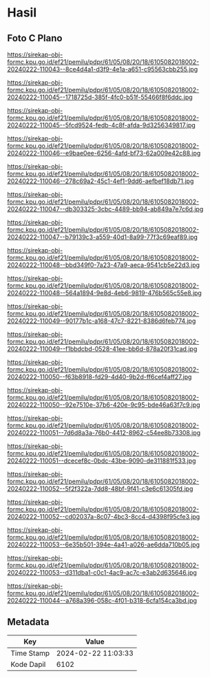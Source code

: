# Hasil

## Foto C Plano

https://sirekap-obj-formc.kpu.go.id/ef21/pemilu/pdpr/61/05/08/20/18/6105082018002-20240222-110043--8ce4d4a1-d3f9-4e1a-a651-c95563cbb255.jpg

https://sirekap-obj-formc.kpu.go.id/ef21/pemilu/pdpr/61/05/08/20/18/6105082018002-20240222-110045--1718725d-385f-4fc0-b51f-55466f8f6ddc.jpg

https://sirekap-obj-formc.kpu.go.id/ef21/pemilu/pdpr/61/05/08/20/18/6105082018002-20240222-110045--5fcd9524-fedb-4c8f-afda-9d3256349817.jpg

https://sirekap-obj-formc.kpu.go.id/ef21/pemilu/pdpr/61/05/08/20/18/6105082018002-20240222-110046--e9bae0ee-6256-4afd-bf73-62a009e42c88.jpg

https://sirekap-obj-formc.kpu.go.id/ef21/pemilu/pdpr/61/05/08/20/18/6105082018002-20240222-110046--278c69a2-45c1-4ef1-9dd6-aefbef18db71.jpg

https://sirekap-obj-formc.kpu.go.id/ef21/pemilu/pdpr/61/05/08/20/18/6105082018002-20240222-110047--db303325-3cbc-4489-bb94-ab849a7e7c6d.jpg

https://sirekap-obj-formc.kpu.go.id/ef21/pemilu/pdpr/61/05/08/20/18/6105082018002-20240222-110047--b79139c3-a559-40d1-8a99-77f3c69eaf89.jpg

https://sirekap-obj-formc.kpu.go.id/ef21/pemilu/pdpr/61/05/08/20/18/6105082018002-20240222-110048--bbd349f0-7a23-47a9-aeca-9541cb5e22d3.jpg

https://sirekap-obj-formc.kpu.go.id/ef21/pemilu/pdpr/61/05/08/20/18/6105082018002-20240222-110048--564a1894-9e8d-4eb6-9819-476b565c55e8.jpg

https://sirekap-obj-formc.kpu.go.id/ef21/pemilu/pdpr/61/05/08/20/18/6105082018002-20240222-110049--90177b1c-a168-47c7-8221-8386d6feb774.jpg

https://sirekap-obj-formc.kpu.go.id/ef21/pemilu/pdpr/61/05/08/20/18/6105082018002-20240222-110049--f1bbdcbd-0528-41ee-bb6d-878a20f31cad.jpg

https://sirekap-obj-formc.kpu.go.id/ef21/pemilu/pdpr/61/05/08/20/18/6105082018002-20240222-110050--f63b8918-fd29-4d40-9b2d-ff6cef4aff27.jpg

https://sirekap-obj-formc.kpu.go.id/ef21/pemilu/pdpr/61/05/08/20/18/6105082018002-20240222-110050--92e7510e-37b6-420e-9c95-bde46a63f7c9.jpg

https://sirekap-obj-formc.kpu.go.id/ef21/pemilu/pdpr/61/05/08/20/18/6105082018002-20240222-110051--7d6d8a3a-76b0-4412-8962-c54ee8b73308.jpg

https://sirekap-obj-formc.kpu.go.id/ef21/pemilu/pdpr/61/05/08/20/18/6105082018002-20240222-110051--dcecef8c-0bdc-43be-9090-de311881f533.jpg

https://sirekap-obj-formc.kpu.go.id/ef21/pemilu/pdpr/61/05/08/20/18/6105082018002-20240222-110052--5f2f322a-7dd8-48bf-9f41-c3e6c61305fd.jpg

https://sirekap-obj-formc.kpu.go.id/ef21/pemilu/pdpr/61/05/08/20/18/6105082018002-20240222-110052--cd02037a-8c07-4bc3-8cc4-d4398f95cfe3.jpg

https://sirekap-obj-formc.kpu.go.id/ef21/pemilu/pdpr/61/05/08/20/18/6105082018002-20240222-110053--6e35b501-394e-4a41-a026-ae6dda710b05.jpg

https://sirekap-obj-formc.kpu.go.id/ef21/pemilu/pdpr/61/05/08/20/18/6105082018002-20240222-110053--d311dba1-c0c1-4ac9-ac7c-e3ab2d635646.jpg

https://sirekap-obj-formc.kpu.go.id/ef21/pemilu/pdpr/61/05/08/20/18/6105082018002-20240222-110044--a768a396-058c-4f01-b318-6cfa154ca3bd.jpg


## Metadata

| Key        | Value               |
| ---------- | ------------------- |
| Time Stamp | 2024-02-22 11:03:33 |
| Kode Dapil | 6102                |



